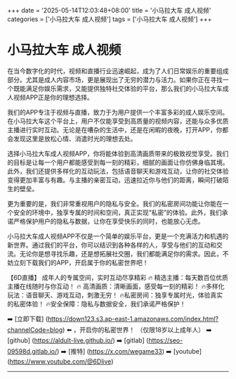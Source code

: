 +++
date = '2025-05-14T12:03:48+08:00'
title = '小马拉大车 成人视频'
categories = ['小马拉大车 成人视频']
tags = ['小马拉大车 成人视频']
+++

# 小马拉大车 成人视频

在当今数字化的时代，视频和直播行业迅速崛起，成为了人们日常娱乐的重要组成部分。尤其是成人内容市场，更是展现出了无穷的潜力与活力。如果你正在寻找一个既能满足你娱乐需求，又能提供独特社交体验的平台，那么我们的小马拉大车成人视频APP正是你的理想选择。

我们的APP专注于视频与直播，致力于为用户提供一个丰富多彩的成人娱乐空间。在小马拉大车这个平台上，用户不仅能享受到高质量的视频内容，还能与众多优质主播进行实时互动。无论是在嘈杂的生活中，还是在闲暇的夜晚，打开APP，你都会发现这里是放松心情、消遣时光的理想去处。

选择小马拉大车成人视频APP，你将能体验到高清画质带来的极致视觉享受。我们的目标是让每一个用户都能感受到每一刻的精彩，细腻的画面让你仿佛身临其境。此外，我们还提供多样化的互动玩法，包括语音聊天和游戏互动，让你的社交体验变得更加丰富与有趣。与主播的亲密互动，迅速拉近你与他们的距离，瞬间打破陌生的壁垒。

更为重要的是，我们非常重视用户的隐私与安全。我们的私密房间功能让你能在一个安全的环境中，独享专属的时间和空间，真正实现“私密”的体验。此外，我们承诺严格保护用户的隐私与数据，让你在享受快乐的同时，也能放心无虑。

小马拉大车成人视频APP不仅是一个简单的娱乐平台，更是一个充满活力和机遇的新世界。通过我们的平台，你可以结识到各种各样的人，享受与他们的互动和交流。无论你是想寻找乐趣，还是想拓展社交圈，我们都能满足你的需求。因此，不妨立刻下载我们的APP，开启属于你的私密世界吧！

【6D直播】
成年人的专属空间，实时互动尽享精彩
🔥 精选主播：每天数百位优质主播在线随时与你互动！
🔥 高清画质：清晰画面，感受每一刻的精彩！
🔥多样化玩法：语音聊天、游戏互动，刺激无穷！
🔥私密房间：独享专属时光，体验真实的私密体验！
🔥安全保障：隐私与数据安全，我们承诺严格保护！

➡️ [立即下载] (https://down123.s3.ap-east-1.amazonaws.com/index.html?channelCode=blog) ⬅️ ，开启你的私密世界！
（仅限18岁以上成年人）
➡️ [github] (https://aldult-live.github.io/)
➡️ [gitlab] (https://seo-09598d.gitlab.io/)
➡️ [推特] (https://x.com/wegame33)
➡️ [youtube] (https://www.youtube.com/@6Dlive)

---
